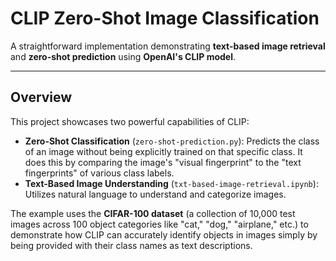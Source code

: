 # CLIP Zero-Shot Image Classification

A straightforward implementation demonstrating **text-based image retrieval** and **zero-shot prediction** using **OpenAI's CLIP model**.

---

## Overview

This project showcases two powerful capabilities of CLIP:

* **Zero-Shot Classification** (`zero-shot-prediction.py`): Predicts the class of an image without being explicitly trained on that specific class. It does this by comparing the image's "visual fingerprint" to the "text fingerprints" of various class labels.
* **Text-Based Image Understanding** (`txt-based-image-retrieval.ipynb`): Utilizes natural language to understand and categorize images.

The example uses the **CIFAR-100 dataset** (a collection of 10,000 test images across 100 object categories like "cat," "dog," "airplane," etc.) to demonstrate how CLIP can accurately identify objects in images simply by being provided with their class names as text descriptions.
